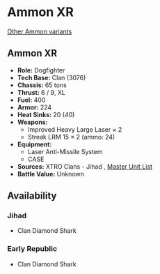 # Ammon XR 

[Other Ammon variants](../ammon.md) 

## Ammon XR 

- **Role:** Dogfighter 
- **Tech Base:** Clan (3076) 
- **Chassis:** 65 tons 
- **Thrust:** 6 / 9, XL 
- **Fuel:** 400 
- **Armor:** 224 
- **Heat Sinks:** 20 (40) 
- **Weapons:** 
  - Improved Heavy Large Laser × 2 
  - Streak LRM 15 × 2 (ammo: 24) 
- **Equipment:** 
  - Laser Anti-Missile System 
  - CASE 
- **Sources:** XTRO Clans - Jihad , [Master Unit List](http://masterunitlist.info/Unit/Details/3697) 
- **Battle Value:** Unknown 

## Availability 

### Jihad 

- Clan Diamond Shark 

### Early Republic 

- Clan Diamond Shark 


